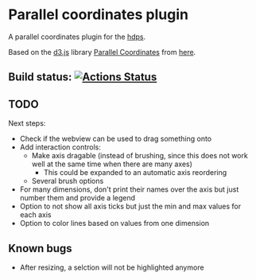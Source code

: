 # Parallel coordinates plugin

A parallel coordinates plugin for the [hdps](https://github.com/hdps/core). 

Based on the [d3.js](https://github.com/d3/d3) library [Parallel Coordinates](https://syntagmatic.github.io/parallel-coordinates/) from [here](https://github.com/syntagmatic/parallel-coordinates).


## Build status: [![Actions Status](https://github.com/hdps/ParallelCoordinatesPlugin/workflows/ParallelCoordinatesPlugin/badge.svg)](https://github.com/hdps/ParallelCoordinatesPlugin/actions)

## TODO
Next steps:
- Check if the webview can be used to drag something onto
- Add interaction controls:
  - Make axis dragable (instead of brushing, since this does not work well at the same time when there are many axes)
    - This could be expanded to an automatic axis reordering
  - Several brush options
- For many dimensions, don't print their names over the axis but just number them and provide a legend
- Option to not show all axis ticks but just the min and max values for each axis
- Option to color lines based on values from one dimension

## Known bugs
- After resizing, a selction will not be highlighted anymore